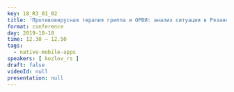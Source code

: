 ```yaml
---
key: 18_R3_01_02
title: 'Противовирусная терапия гриппа и ОРВИ: анализ ситуации в Рязанской области за 2009-2019 гг'
format: conference
day: 2019-10-18
time: 12.30 – 12.50
tags:
  - native-mobile-apps
speakers: [ kozlov_rs ]
draft: false
videoId: null
presentation: null
---
```


